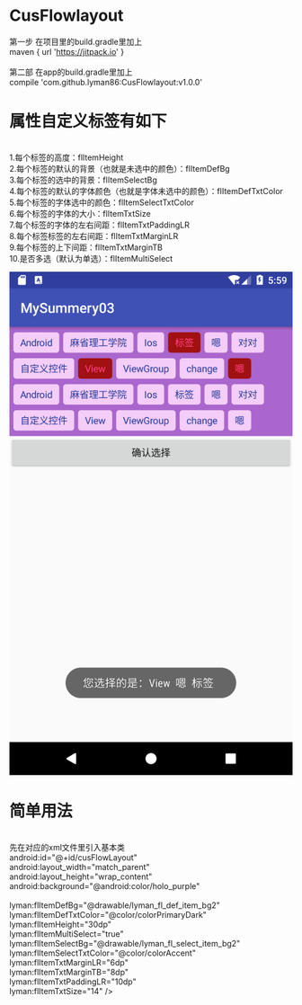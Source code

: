 # CusFlowlayout
第一步 在项目里的build.gradle里加上 
<br>
maven { url 'https://jitpack.io' }
<br>
<br>
第二部 在app的build.gradle里加上 
<br>
compile 'com.github.lyman86:CusFlowlayout:v1.0.0'
<br>
# 属性自定义标签有如下
<br>
1.每个标签的高度：flItemHeight
<br>
2.每个标签的默认的背景（也就是未选中的颜色）：flItemDefBg
<br>
3.每个标签的选中的背景：flItemSelectBg
<br>
4.每个标签的默认的字体颜色（也就是字体未选中的颜色）：flItemDefTxtColor
<br>
5.每个标签的字体选中的颜色：flItemSelectTxtColor
<br>
6.每个标签的字体的大小：flItemTxtSize
<br>
7.每个标签的字体的左右间距：flItemTxtPaddingLR
<br>
8.每个标签标签的左右间距：flItemTxtMarginLR
<br>
9.每个标签的上下间距：flItemTxtMarginTB
<br>
10.是否多选（默认为单选）：flItemMultiSelect
<br>

![image](https://github.com/lyman86/CusFlowlayout/blob/master/app/screenshots/Screenshot_1524117570.png)

# 简单用法
<br>
先在对应的xml文件里引入基本类
<br>
<ly.cusflowlayout.BaseCusFlowLayout
<br>
        android:id="@+id/cusFlowLayout"
        <br>
        android:layout_width="match_parent"
        <br>
        android:layout_height="wrap_content"
        <br>
        android:background="@android:color/holo_purple"
        <br>
        <br>
        lyman:flItemDefBg="@drawable/lyman_fl_def_item_bg2"
        <br>
        lyman:flItemDefTxtColor="@color/colorPrimaryDark"
        <br>
        lyman:flItemHeight="30dp"
        <br>
        lyman:flItemMultiSelect="true"
        <br>
        lyman:flItemSelectBg="@drawable/lyman_fl_select_item_bg2"
        <br>
        lyman:flItemSelectTxtColor="@color/colorAccent"
        <br>
        lyman:flItemTxtMarginLR="6dp"
        <br>
        lyman:flItemTxtMarginTB="8dp"
        <br>
        lyman:flItemTxtPaddingLR="10dp"
        <br>
        lyman:flItemTxtSize="14" />
        <br>
